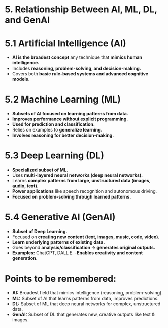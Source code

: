 # 5. Relationship Between Al, ML, DL, and GenAl
# 5.1 Artificial Intelligence (AI)
- **AI is the broadest concept** any technique that **mimics human intelligence.**
- Includes **reasoning, problem-solving, and decision-making.**
- Covers both **basic rule-based systems and advanced cognitive models.**
# 5.2 Machine Learning (ML)
- **Subsets of AI focused on learning patterns from data.**
- **Improves performance without explicit programming.**
- **Used for prediction and classification.**
- Relies on examples to **generalize learning.**
- **Involves reasoning for better decision-making.**
# 5.3 Deep Learning (DL)
- **Specialized subset of ML.**
- Uses **multi-layered neural networks (deep neural networks).**
- Learns **complex patterns from large, unstructured data (images, audio, text).**
- **Power applications** like speech recognition and autonomous driving.
- **Focused on problem-solving through learned patterns.**
# 5.4 Generative AI (GenAI)
- **Subset of Deep Learning.**
- Focused on **creating new content (text, images, music, code, video).**
 - **Learn underlying patterns of existing data.**
- Goes beyond **analysis/classification → generates original outputs.**
- **Examples:** ChatGPT, DALL·E.
 -**Enables creativity and content generation.**
# Points to be remembered:
- **AI:** Broadest field that  mimics intelligence (reasoning, problem-solving).
- **ML:** Subset of AI that  learns patterns from data, improves predictions.
- **DL:** Subset of ML that  deep neural networks for complex, unstructured data.
- **GenAI:** Subset of DL that generates new, creative outputs like text & images.

